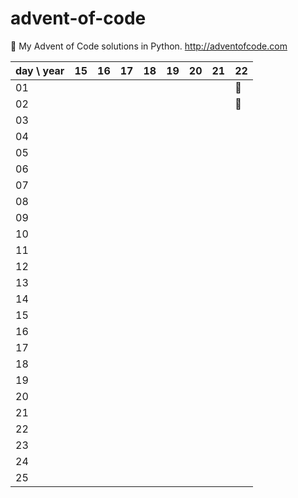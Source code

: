 # advent-of-code
🎄 My Advent of Code solutions in Python. http://adventofcode.com


| day \ year | 15 | 16 | 17 | 18 | 19 | 20 | 21 | 22 |
|------------|----|----|----|----|----|----|----|----|
| 01         |    |    |    |    |    |    |    | 🎄 |
| 02         |    |    |    |    |    |    |    | 🎄 |
| 03         |    |    |    |    |    |    |    |    |
| 04         |    |    |    |    |    |    |    |    |
| 05         |    |    |    |    |    |    |    |    |
| 06         |    |    |    |    |    |    |    |    |
| 07         |    |    |    |    |    |    |    |    |
| 08         |    |    |    |    |    |    |    |    |
| 09         |    |    |    |    |    |    |    |    |
| 10         |    |    |    |    |    |    |    |    |
| 11         |    |    |    |    |    |    |    |    |
| 12         |    |    |    |    |    |    |    |    |
| 13         |    |    |    |    |    |    |    |    |
| 14         |    |    |    |    |    |    |    |    |
| 15         |    |    |    |    |    |    |    |    |
| 16         |    |    |    |    |    |    |    |    |
| 17         |    |    |    |    |    |    |    |    |
| 18         |    |    |    |    |    |    |    |    |
| 19         |    |    |    |    |    |    |    |    |
| 20         |    |    |    |    |    |    |    |    |
| 21         |    |    |    |    |    |    |    |    |
| 22         |    |    |    |    |    |    |    |    |
| 23         |    |    |    |    |    |    |    |    |
| 24         |    |    |    |    |    |    |    |    |
| 25         |    |    |    |    |    |    |    |    |
